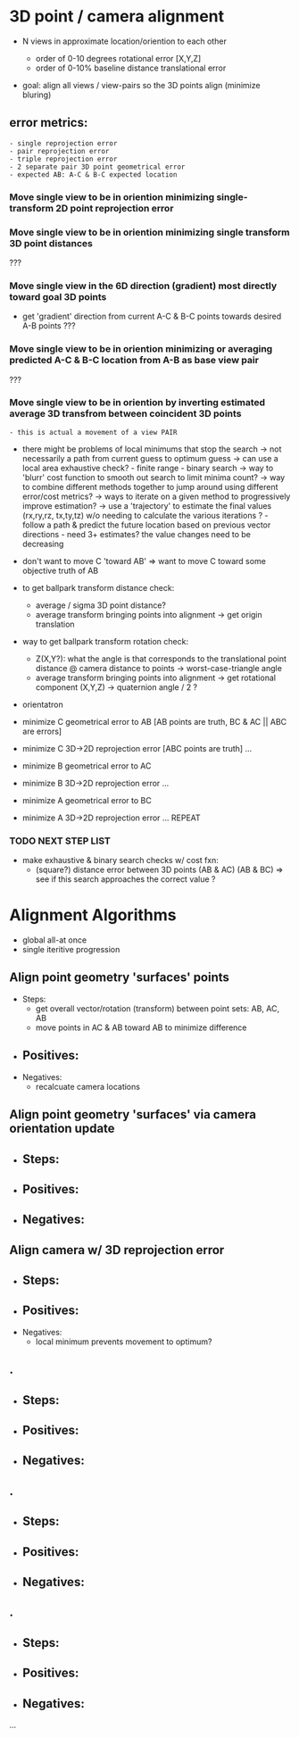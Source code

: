 # 3D point / camera alignment


- N views in approximate location/oriention to each other
	- order of 0-10 degrees rotational error [X,Y,Z]
	- order of 0-10% baseline distance translational error

- goal: align all views / view-pairs so the 3D points align (minimize bluring)


## error metrics:
	- single reprojection error
	- pair reprojection error
	- triple reprojection error
	- 2 separate pair 3D point geometrical error
	- expected AB: A-C & B-C expected location


### Move single view to be in oriention minimizing single-transform 2D point reprojection error


### Move single view to be in oriention minimizing single transform 3D point distances
???


### Move single view in the 6D direction (gradient) most directly toward goal 3D points
- get 'gradient' direction from current A-C & B-C points towards desired A-B points
???


### Move single view to be in oriention minimizing or averaging predicted A-C & B-C location from A-B as base view pair
???


### Move single view to be in oriention by inverting estimated average 3D transfrom between coincident 3D points
	- this is actual a movement of a view PAIR





- there might be problems of local minimums that stop the search -> not necessarily a path from current guess to optimum guess
	-> can use a local area exhaustive check?
		- finite range
		- binary search
	-> way to 'blurr' cost function to smooth out search to limit minima count?
	-> way to combine different methods together to jump around using different error/cost metrics?
	-> ways to iterate on a given method to progressively improve estimation?
	-> use a 'trajectory' to estimate the final values (rx,ry,rz, tx,ty,tz) w/o needing to calculate the various iterations ?
		- follow a path & predict the future location based on previous vector directions
			- need 3+ estimates? the value changes need to be decreasing




- don't want to move C 'toward AB' => want to move C toward some objective truth of AB



- to get ballpark transform distance check:
	- average / sigma 3D point distance?
	- average transform bringing points into alignment -> get origin translation
- way to get ballpark transform rotation check:
	- Z(X,Y?): what the angle is that corresponds to the translational point distance @ camera distance to points
		-> worst-case-triangle angle
	- average transform bringing points into alignment -> get rotational component (X,Y,Z) -> quaternion angle / 2 ?


- orientatron



- minimize C geometrical error to AB [AB points are truth, BC & AC || ABC are errors]
- minimize C 3D->2D reprojection error [ABC points are truth]
...
- minimize B geometrical error to AC
- minimize B 3D->2D reprojection error
...
- minimize A geometrical error to BC
- minimize A 3D->2D reprojection error
... 
REPEAT



### TODO NEXT STEP LIST

- make exhaustive & binary search checks w/ cost fxn:
	- (square?) distance error between 3D points (AB & AC) (AB & BC)
	=> see if this search approaches the correct value ?







# Alignment Algorithms


- global all-at once
- single iteritive progression


## Align point geometry 'surfaces' points

- Steps:
	- get overall vector/rotation (transform) between point sets: AB, AC, AB
	- move points in AC & AB toward AB to minimize difference
- Positives:
	- 
- Negatives:
	- recalcuate camera locations



## Align point geometry 'surfaces' via camera orientation update

- Steps:
	- 
- Positives:
	- 
- Negatives:
	- 




## Align camera w/ 3D reprojection error

- Steps:
	- 
- Positives:
	- 
- Negatives:
	- local minimum prevents movement to optimum?




## .

- Steps:
	- 
- Positives:
	- 
- Negatives:
	- 




## .

- Steps:
	- 
- Positives:
	- 
- Negatives:
	- 






## .

- Steps:
	- 
- Positives:
	- 
- Negatives:
	- 














...
